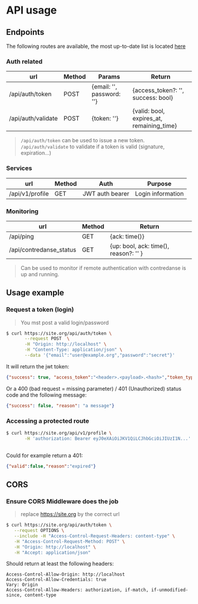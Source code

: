 # API usage

## Endpoints

The following routes are available, the most up-to-date list is located [here]()

### Auth related

| url                | Method   | Params                    | Return                                    |
|--------------------|----------|---------------------------|-------------------------------------------|
| /api/auth/token    | POST     | {email: '', password: ''} | {access_token?: '', success: bool}        |
| /api/auth/validate | POST     | {token: ''}               | {valid: bool, expires_at, remaining_time} |

> `/api/auth/token` can be used to issue a new token. `/api/auth/validate` to validate if a token 
> is valid (signature, expiration...)

### Services

| url                | Method   | Auth             | Purpose           |
|--------------------|----------|------------------|-------------------|
| /api/v1/profile    | GET      | JWT auth bearer  | Login information |

### Monitoring 

| url                       | Method   | Return                                |
|---------------------------|----------|---------------------------------------|
| /api/ping                 | GET      | {ack: time()}                         |
| /api/contredanse_status   | GET      | {up: bool, ack: time(), reason?: '' } |  

> Can be used to monitor if remote authentication with contredanse is up and running.


## Usage example

### Request a token (login)

> You mst post a valid login/password

```bash
$ curl https://site.org/api/auth/token \
       --request POST  \
       -H "Origin: http://localhost" \
       -H "Content-Type: application/json" \
       --data '{"email":"user@example.org","password":"secret"}'
```

It will return the jwt token: 

```json
{"success": true, "access_token":"<header>.<payload>.<hash>","token_type":"api_auth"}
```

Or a 400 (bad request = missing parameter) / 401 (Unauthorized) status code and the following message:

```json
{"success": false, "reason": "a message"}
```

### Accessing a protected route

```bash
$ curl https://site.org/api/v1/profile \
       -H 'authorization: Bearer eyJ0eXAiOiJKV1QiLCJhbGciOiJIUzI1N...' 
       
```

Could for example return a 401:

```json
{"valid":false,"reason":"expired"}
```

## CORS

### Ensure CORS Middleware does the job

> replace https://site.org by the correct url

```bash 
$ curl https://site.org/api/auth/token \
   --request OPTIONS \
   --include -H "Access-Control-Request-Headers: content-type" \
   -H "Access-Control-Request-Method: POST" \
   -H "Origin: http://localhost" \
   -H "Accept: application/json"
```

Should return at least the following headers:

```
Access-Control-Allow-Origin: http://localhost
Access-Control-Allow-Credentials: true
Vary: Origin
Access-Control-Allow-Headers: authorization, if-match, if-unmodified-since, content-type
```

